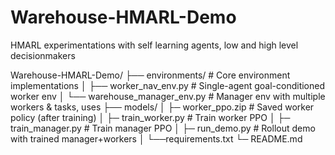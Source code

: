 # Warehouse-HMARL-Demo
HMARL experimentations with self learning agents, low and high level decisionmakers

Warehouse-HMARL-Demo/
├── environments/           # Core environment implementations
│   ├── worker_nav_env.py      # Single-agent goal-conditioned worker env
│   └── warehouse_manager_env.py      # Manager env with multiple workers & tasks, uses
├──  models/
│   ├─ worker_ppo.zip # Saved worker policy (after training)
│   ├─ train_worker.py # Train worker PPO
│   ├─ train_manager.py # Train manager PPO
│   ├─ run_demo.py # Rollout demo with trained manager+workers
│   └──requirements.txt
└─ README.md
